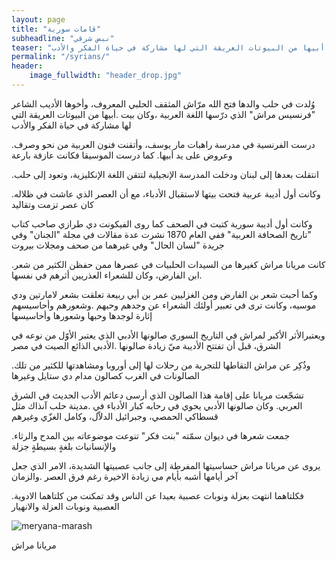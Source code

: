 ```yaml
---
layout: page
title: "قامات سورية"
subheadline: "نبض شرقي"
teaser: "وُلدت في حلب والدها فتح الله مرّاش المثقف الحلبي المعروف، وأخوها الأديب الشاعر فرنسيس مراش الذي درّسها اللغة العربية ،وكان بيت أبيها من البيوتات العريقة التي لها مشاركة في حياة الفكر والأدب "
permalink: "/syrians/"
header:
    image_fullwidth: "header_drop.jpg"
---
```


وُلدت في حلب والدها فتح الله مرّاش المثقف الحلبي المعروف، وأخوها الأديب الشاعر "فرنسيس مراش" الذي درّسها اللغة العربية ،وكان بيت .أبيها من البيوتات العريقة التي لها مشاركة في حياة الفكر والأدب

.درست الفرنسية في مدرسة راهبات مار يوسف، وأتقنت فنون العربية من نحو وصرف وعروض على يد أبيها. كما درست الموسيقا فكانت عازفة بارعة

.انتقلت بعدها إلى لبنان ودخلت المدرسة الإنجيلية لتتقن اللغة الإنكليزية، وتعود إلى حلب

.وكانت أول أديبة عربية فتحت بيتها لاستقبال الأدباء، مع أن العصر الذي عاشت في ظلاله كان عصر تزمت وتقاليد

وكانت أول أديبة سورية كتبت في الصحف كما روى الفيكونت دي طرازي صاحب كتاب "تاريخ الصحافة العربية" ففي العام 1870 نشرت عدة مقالات في مجلة "الجنان" وفي جريدة "لسان الحال" وفي غيرهما من صحف ومجلات بيروت

.كانت مريانا مراش كغيرها من السيدات الحلبيات في عصرها ممن حفظن الكثير من شعر ابن الفارض، وكان للشعراء العذريين أثرهم في نفسها.

وكما أحبت شعر بن الفارض ومن الغزليين عمر بن أبي ربيعة تعلقت بشعر لامارتين ودي موسيه، وكانت ترى في تعبير أولئك الشعراء عن وجدهم وحبهم .وشعورهم وأحاسيسهم إثارة لوجدها وحبها وشعورها وأحاسيسها

ويعتبرالأثر الأكبر لمراش في التاريخ السوري صالونها الأدبي الذي يعتبر الأوّل من نوعه في الشرق، قبل أن تفتتح الأديبة ميّ زيادة صالونها .الأدبي الذائع الصيت في مصر

.وذُكِر عن مراش التقاطها للتجربة من رحلات لها إلى أوروبا ومشاهدتها للكثير من تلك الصالونات في الغرب كصالون مدام دي ستايل وغيرها

تشجّعت مريانا على إقامة هذا الصالون الذي أرسى دعائم الأدب الحديث في الشرق العربي. وكان صالونها الأدبي يحوي في رحابه كبار الأدباء في .مدينة حلب آنذاك مثل قسطاكي الحمصي، وجبرائيل الدلاّل، وكامل الغزّي وغيرهم

.جمعت شعرها في ديوان سمّته "بنت فكر" تنوعت موضوعاته بين المدح والرثاء والإنسانيات بلغةٍ بسيطةٍ جزلة

يروى عن مريانا مراش حساسيتها المفرطة إلى جانب عصبيتها الشديدة، الامر الذي جعل آخر أيامها أشبه بأيام مي زيادة الاخيرة رغم فرق العصر .والزمان

.فكلتاهما انتهت بعزلة ونوبات عصبية بعيدا عن الناس وقد تمكنت من كلتاهما الادوية العصبية ونوبات العزلة والانهيار


<img src="{{ site.url }}/images/meryana-marash.jpg" alt="meryana-marash" style=""/>

مريانا مراش
